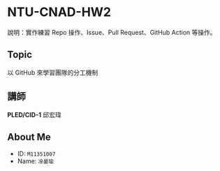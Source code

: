 # NTU-CNAD-HW2
說明：實作練習 Repo 操作、Issue、Pull Request、GitHub Action 等操作。

## Topic
以 GitHub 來學習團隊的分工機制

## 講師
**PLED/CID-1** 邱宏瑋

## About Me
- ID: `M11351007`
- Name: `凃晏瑜`
